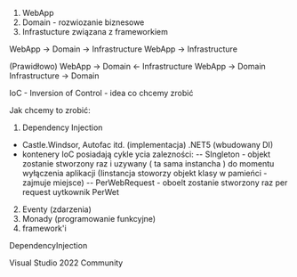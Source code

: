 1. WebApp
2. Domain - rozwiozanie biznesowe
3. Infrastucture związana z frameworkiem

WebApp -> Domain -> Infrastructure
WebApp -> Infrastructure

(Prawidłowo)
WebApp -> Domain <- Infrastructure
WebApp -> Domain
Infrastructure -> Domain

IoC - Inversion of Control - idea co chcemy zrobić

Jak chcemy to zrobić:

1. Dependency Injection

- Castle.Windsor, Autofac itd. (implementacja) .NET5 (wbudowany DI)
- kontenery IoC posiadają cykle ycia zalezności:
  -- SIngleton - objekt zostanie stworzony raz i uzywany ( ta sama instancha ) do momentu wyłączenia aplikacji
  (Iinstancja stoworzy objekt klasy w pamieńci - zajmuje miejsce)
  -- PerWebRequest - oboelt zostanie stworzony raz per request uytkownik
  PerWet

2. Eventy (zdarzenia)
3. Monady (programowanie funkcyjne)
4. framework'i

DependencyInjection

Visual Studio 2022 Community
